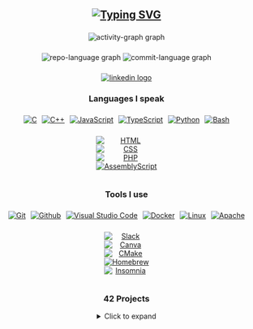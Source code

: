 <h2 align="center">
	<a href="https://git.io/typing-svg"><img src="https://readme-typing-svg.demolab.com?font=Fira+Code&duration=3000&pause=1000&color=BF94E4&center=true&width=435&lines=Hi+%F0%9F%91%8B!+I'm+Marzia;%F0%9F%8C%B1+Currently+learning+C+%26+C%2B%2B+%F0%9F%8C%B1;%E2%9C%A8+Favourite+42+project%3A+so_long+%E2%9C%A8" alt="Typing SVG" /></a>
</h2>

###

<div align="center">
  <img src="https://github-readme-activity-graph.vercel.app/graph?username=blueyaGIT&area=true&radius=10&hide_border=false&theme=nightowl" height="206"
    alt="activity-graph graph"  />
</div>

###

<div align="center">
  <img src="http://github-profile-summary-cards.vercel.app/api/cards/repos-per-language?username=blueyaGIT&theme=ocean_dark" height="150"
    alt="repo-language graph" />
  <img src="http://github-profile-summary-cards.vercel.app/api/cards/most-commit-language?username=blueyaGIT&theme=ocean_dark" height="150"
    alt="commit-language graph" />
</div>

###

<div align="center">
  <a href="https://www.linkedin.com/in/blueya/" target="_blank">
    <img src="https://img.shields.io/static/v1?message=LinkedIn&logo=linkedin&label=&color=0077B5&logoColor=white&labelColor=&style=for-the-badge" height="35" alt="linkedin logo"  />
  </a>
</div>

###

<h3 align="center">Languages I speak</h3>

###
<div align="center" style="display: flex; flex-wrap: wrap; justify-content: center; gap: 10px;">
  <a href="#"><img src="https://img.shields.io/badge/C-00599C?logo=c&logoColor=white" alt="C" style="flex: 0 0 calc(20% - 10px); display: block;" /></a>
  <a href="#"><img src="https://img.shields.io/badge/-C++-blue?logo=cplusplus" alt="C++" style="flex: 0 0 calc(20% - 10px); display: block;" /></a>
  <a href="#"><img src="https://img.shields.io/badge/JavaScript-F7DF1E?logo=javascript&logoColor=000" alt="JavaScript" style="flex: 0 0 calc(20% - 10px); display: block;" /></a>
  <a href="#"><img src="https://img.shields.io/badge/TypeScript-3178C6?logo=typescript&logoColor=fff" alt="TypeScript" style="flex: 0 0 calc(20% - 10px); display: block;" /></a>
  <a href="#"><img src="https://img.shields.io/badge/Python-3776AB?logo=python&logoColor=fff" alt="Python" style="flex: 0 0 calc(20% - 10px); display: block;" /></a>
  <a href="#"><img src="https://img.shields.io/badge/Bash-4EAA25?logo=gnubash&logoColor=fff" alt="Bash" style="flex: 0 0 calc(20% - 10px); display: block;" /></a>
  
  <a href="#"><img src="https://img.shields.io/badge/HTML-%23E34F26.svg?logo=html5&logoColor=white" alt="HTML" style="flex: 0 0 calc(20% - 10px); display: block;" /></a> 
  <a href="#"><img src="https://img.shields.io/badge/CSS-1572B6?logo=css3&logoColor=fff" alt="CSS" style="flex: 0 0 calc(20% - 10px); display: block;" /></a>
  <a href="#"><img src="https://img.shields.io/badge/php-777BB4?logo=php&logoColor=fff" alt="PHP" style="flex: 0 0 calc(20% - 10px); display: block;" /></a>
  <a href="#"><img src="https://img.shields.io/badge/Assembly-007ACC?logo=assemblyscript&logoColor=white" alt="AssemblyScript" style="flex: 0 0 calc(20% - 10px); display: block;" /></a>
</div>


###

<h3 align="center">Tools I use</h3>

###

<div align="center" style="display: flex; flex-wrap: wrap; justify-content: center; gap: 10px;">
  <a href="#"><img src="https://img.shields.io/badge/Git-F05032?logo=git&logoColor=fff" alt="Git" style="flex: 0 0 calc(20% - 10px); display: block;" /></a>
  <a href="#"><img src="https://img.shields.io/badge/Github-181717?logo=github&logoColor=fff" alt="Github" style="flex: 0 0 calc(20% - 10px); display: block;" /></a>
  <a href="#"><img src="https://img.shields.io/badge/Visual%20Studio%20Code-0078D4?logo=vscodium&logoColor=white" alt="Visual Studio Code" style="flex: 0 0 calc(20% - 10px); display: block;" /></a>
  <a href="#"><img src="https://img.shields.io/badge/Docker-2496ED?logo=docker&logoColor=white" alt="Docker" style="flex: 0 0 calc(20% - 10px); display: block;" /></a>
  <a href="#"><img src="https://img.shields.io/badge/Linux-FCC624?logo=linux&logoColor=white" alt="Linux" style="flex: 0 0 calc(20% - 10px); display: block;" /></a>
  <a href="#"><img src="https://img.shields.io/badge/Apache-D22128?logo=apache&logoColor=white" alt="Apache" style="flex: 0 0 calc(20% - 10px); display: block;" /></a>
  
  <a href="#"><img src="https://img.shields.io/badge/Slack-4A154B?logo=slack&logoColor=white" alt="Slack" style="flex: 0 0 calc(20% - 10px); display: block;" /></a>
  <a href="#"><img src="https://img.shields.io/badge/Canva-%2300C4CC.svg?&logo=Canva&logoColor=white" alt="Canva" style="flex: 0 0 calc(20% - 10px); display: block;" /></a>
  <a href="#"><img src="https://img.shields.io/badge/CMake-064F8C?logo=cmake&logoColor=white" alt="CMake" style="flex: 0 0 calc(20% - 10px); display: block;" /></a>
  <a href="#"><img src="https://img.shields.io/badge/Homebrew-FBB040?logo=homebrew&logoColor=white" alt="Homebrew" style="flex: 0 0 calc(20% - 10px); display: block;" /></a>
  <a href="#"><img src="https://img.shields.io/badge/Insomnia-4000BF?logo=insomnia&logoColor=white" alt="Insomnia" style="flex: 0 0 calc(20% - 10px); display: block;" /></a>
</div>


###

<h3 align="center">42 Projects</h3>

<details align="center">
<summary>Click to expand</summary>

| Project | Description | Grade |
|:---------|:------------:|:------------:|
| <a href="https://github.com/blueyaGIT/libft"><img src="https://github.com/blueyaGIT/blueyaGIT/blob/master/42_badges/libftm.png" alt="libft" width="50"></a> | Recreation of standard C Libraries to use in Future projects. | 125 / 100 |
| <a href="https://github.com/blueyaGIT/get_next_line"><img src="https://github.com/blueyaGIT/blueyaGIT/blob/master/42_badges/get_next_linem.png" alt="get_next_line" width="50"></a> | Function that returns a text line by line from a file descriptor to teach about static variables. | 125 / 100 |
| <a href="https://github.com/blueyaGIT/printf"><img src="https://github.com/blueyaGIT/blueyaGIT/blob/master/42_badges/ft_printfe.png" alt="ft_printf" width="50"></a> | Recoding of the C printf function. | 102 / 100 |
| <img src="https://github.com/blueyaGIT/blueyaGIT/blob/master/42_badges/born2beroote.png" alt="born2beRoot" width="50"> | Introduction to system admin using Debian & VirtualBox. | 100 / 100 |
| <a href="https://github.com/blueyaGIT/minitalk"><img src="https://github.com/blueyaGIT/blueyaGIT/blob/master/42_badges/minitalkm.png" width="50"></a> | Introduction Project to UNIX signals. | 125 / 100 |
| <a href="https://github.com/blueyaGIT/so_long"><img src="https://github.com/blueyaGIT/blueyaGIT/blob/master/42_badges/so_longe.png" width="50"></a> | Creating a small 2D game with MLX42. | 100 / 100 |
| <a href="https://github.com/blueyaGIT/push_swap"><img src="https://github.com/blueyaGIT/blueyaGIT/blob/master/42_badges/push_swape.png" width="50"></a> | Using a limited moveset to find the best way to sort two stacks. | 98 / 100 |
| <a href="https://github.com/blueyaGIT/minishell"><img src="https://github.com/blueyaGIT/blueyaGIT/blob/master/42_badges/minishelln.png" width="50"></a> | Making a custom shell with brackets for priorities, ’, ", <, >, <<, >>, pipes, $, $?, a history, echo, cd, pwd, export, unset, env, exit, correct executable execution, and more. | 🛠️ / 100 |

</details>

###
